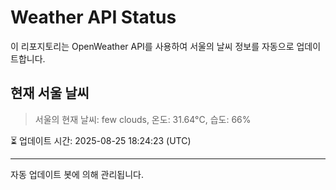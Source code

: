 
# Weather API Status

이 리포지토리는 OpenWeather API를 사용하여 서울의 날씨 정보를 자동으로 업데이트합니다.

## 현재 서울 날씨
> 서울의 현재 날씨: few clouds, 온도: 31.64°C, 습도: 66%

⏳ 업데이트 시간: 2025-08-25 18:24:23 (UTC)

---
자동 업데이트 봇에 의해 관리됩니다.
